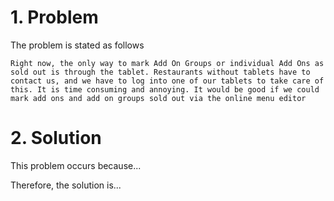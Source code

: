 # 1. Problem

The problem is stated as follows
```
Right now, the only way to mark Add On Groups or individual Add Ons as sold out is through the tablet. Restaurants without tablets have to contact us, and we have to log into one of our tablets to take care of this. It is time consuming and annoying. It would be good if we could mark add ons and add on groups sold out via the online menu editor
```

# 2. Solution
This problem occurs because...

Therefore, the solution is...
